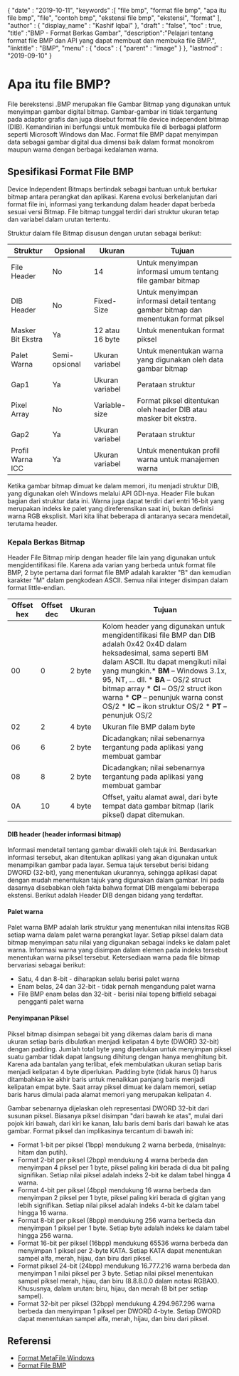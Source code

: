 {
  "date" : "2019-10-11",
  "keywords" :[ "file bmp", "format file bmp", "apa itu file bmp", "file", "contoh bmp", "ekstensi file bmp", "ekstensi", "format" ],
  "author" : {
    "display_name" : "Kashif Iqbal"
},
  "draft" : "false",
  "toc" : true,
  "title" :"BMP - Format Berkas Gambar",
  "description":"Pelajari tentang format file BMP dan API yang dapat membuat dan membuka file BMP.",
  "linktitle" : "BMP",
  "menu" : {
    "docs" : {
      "parent" : "image"
}
},
  "lastmod" : "2019-09-10"
}

# Apa itu file BMP? #

File berekstensi .BMP merupakan file Gambar Bitmap yang digunakan untuk menyimpan gambar digital bitmap. Gambar-gambar ini tidak tergantung pada adaptor grafis dan juga disebut format file device independent bitmap (DIB). Kemandirian ini berfungsi untuk membuka file di berbagai platform seperti Microsoft Windows dan Mac. Format file BMP dapat menyimpan data sebagai gambar digital dua dimensi baik dalam format monokrom maupun warna dengan berbagai kedalaman warna.

## Spesifikasi Format File BMP ##

Device Independent Bitmaps bertindak sebagai bantuan untuk bertukar bitmap antara perangkat dan aplikasi. Karena evolusi berkelanjutan dari format file ini, informasi yang terkandung dalam header dapat berbeda sesuai versi Bitmap. File bitmap tunggal terdiri dari struktur ukuran tetap dan variabel dalam urutan tertentu.

Struktur dalam file Bitmap disusun dengan urutan sebagai berikut:


|Struktur|Opsional|Ukuran|Tujuan
---|---|---|---|
|File Header|No|14|Untuk menyimpan informasi umum tentang file gambar bitmap
|DIB Header|No|Fixed-Size|Untuk menyimpan informasi detail tentang gambar bitmap dan menentukan format piksel
|Masker Bit Ekstra|Ya|12 atau 16 byte|Untuk menentukan format piksel
|Palet Warna|Semi-opsional|Ukuran variabel|Untuk menentukan warna yang digunakan oleh data gambar bitmap
|Gap1|Ya|Ukuran variabel|Perataan struktur
|Pixel Array|No|Variable-size|Format piksel ditentukan oleh header DIB atau masker bit ekstra.
|Gap2|Ya|Ukuran variabel|Perataan struktur
|Profil Warna ICC|Ya|Ukuran variabel|Untuk menentukan profil warna untuk manajemen warna

Ketika gambar bitmap dimuat ke dalam memori, itu menjadi struktur DIB, yang digunakan oleh Windows melalui API GDI-nya. Header File bukan bagian dari struktur data ini. Warna juga dapat terdiri dari entri 16-bit yang merupakan indeks ke palet yang direferensikan saat ini, bukan definisi warna RGB eksplisit. Mari kita lihat beberapa di antaranya secara mendetail, terutama header.

### Kepala Berkas Bitmap ###

Header File Bitmap mirip dengan header file lain yang digunakan untuk mengidentifikasi file. Karena ada varian yang berbeda untuk format file BMP, 2 byte pertama dari format file BMP adalah karakter "B" dan kemudian karakter "M" dalam pengkodean ASCII. Semua nilai integer disimpan dalam format little-endian.

|Offset hex|Offset dec|Ukuran|Tujuan
---|---|---|---|
|00|0|2 byte|Kolom header yang digunakan untuk mengidentifikasi file BMP dan DIB adalah 0x42 0x4D dalam heksadesimal, sama seperti BM dalam ASCII. Itu dapat mengikuti nilai yang mungkin.* **BM** – Windows 3.1x, 95, NT, ... dll. * **BA** – OS/2 struct bitmap array * **CI** – OS/2 struct ikon warna * **CP** – penunjuk warna const OS/2 * **IC** – ikon struktur OS/2 * **PT** – penunjuk OS/2
|02|2|4 byte|Ukuran file BMP dalam byte
|06|6|2 byte|Dicadangkan; nilai sebenarnya tergantung pada aplikasi yang membuat gambar
|08|8|2 byte|Dicadangkan; nilai sebenarnya tergantung pada aplikasi yang membuat gambar
|0A|10|4 byte|Offset, yaitu alamat awal, dari byte tempat data gambar bitmap (larik piksel) dapat ditemukan.

#### DIB header (header informasi bitmap) ####

Informasi mendetail tentang gambar diwakili oleh tajuk ini. Berdasarkan informasi tersebut, akan ditentukan aplikasi yang akan digunakan untuk menampilkan gambar pada layar. Semua tajuk tersebut berisi bidang DWORD (32-bit), yang menentukan ukurannya, sehingga aplikasi dapat dengan mudah menentukan tajuk yang digunakan dalam gambar. Ini pada dasarnya disebabkan oleh fakta bahwa format DIB mengalami beberapa ekstensi. Berikut adalah Header DIB dengan bidang yang terdaftar.

#### Palet warna ####

Palet warna BMP adalah larik struktur yang menentukan nilai intensitas RGB setiap warna dalam palet warna perangkat layar. Setiap piksel dalam data bitmap menyimpan satu nilai yang digunakan sebagai indeks ke dalam palet warna. Informasi warna yang disimpan dalam elemen pada indeks tersebut menentukan warna piksel tersebut. Ketersediaan warna pada file bitmap bervariasi sebagai berikut:

* Satu, 4 dan 8-bit - diharapkan selalu berisi palet warna
* Enam belas, 24 dan 32-bit - tidak pernah mengandung palet warna
* File BMP enam belas dan 32-bit - berisi nilai topeng bitfield sebagai pengganti palet warna

#### Penyimpanan Piksel ####

Piksel bitmap disimpan sebagai bit yang dikemas dalam baris di mana ukuran setiap baris dibulatkan menjadi kelipatan 4 byte (DWORD 32-bit) dengan padding. Jumlah total byte yang diperlukan untuk menyimpan piksel suatu gambar tidak dapat langsung dihitung dengan hanya menghitung bit. Karena ada bantalan yang terlibat, efek membulatkan ukuran setiap baris menjadi kelipatan 4 byte diperlukan. Padding byte (tidak harus 0) harus ditambahkan ke akhir baris untuk menaikkan panjang baris menjadi kelipatan empat byte. Saat array piksel dimuat ke dalam memori, setiap baris harus dimulai pada alamat memori yang merupakan kelipatan 4.

Gambar sebenarnya dijelaskan oleh representasi DWORD 32-bit dari susunan piksel. Biasanya piksel disimpan "dari bawah ke atas", mulai dari pojok kiri bawah, dari kiri ke kanan, lalu baris demi baris dari bawah ke atas gambar. Format piksel dan implikasinya tercantum di bawah ini:

* Format 1-bit per piksel (1bpp) mendukung 2 warna berbeda, (misalnya: hitam dan putih).
* Format 2-bit per piksel (2bpp) mendukung 4 warna berbeda dan menyimpan 4 piksel per 1 byte, piksel paling kiri berada di dua bit paling signifikan. Setiap nilai piksel adalah indeks 2-bit ke dalam tabel hingga 4 warna.
* Format 4-bit per piksel (4bpp) mendukung 16 warna berbeda dan menyimpan 2 piksel per 1 byte, piksel paling kiri berada di gigitan yang lebih signifikan. Setiap nilai piksel adalah indeks 4-bit ke dalam tabel hingga 16 warna.
* Format 8-bit per piksel (8bpp) mendukung 256 warna berbeda dan menyimpan 1 piksel per 1 byte. Setiap byte adalah indeks ke dalam tabel hingga 256 warna.
* Format 16-bit per piksel (16bpp) mendukung 65536 warna berbeda dan menyimpan 1 piksel per 2-byte KATA. Setiap KATA dapat menentukan sampel alfa, merah, hijau, dan biru dari piksel.
* Format piksel 24-bit (24bpp) mendukung 16.777.216 warna berbeda dan menyimpan 1 nilai piksel per 3 byte. Setiap nilai piksel menentukan sampel piksel merah, hijau, dan biru (8.8.8.0.0 dalam notasi RGBAX). Khususnya, dalam urutan: biru, hijau, dan merah (8 bit per setiap sampel).
* Format 32-bit per piksel (32bpp) mendukung 4.294.967.296 warna berbeda dan menyimpan 1 piksel per DWORD 4-byte. Setiap DWORD dapat menentukan sampel alfa, merah, hijau, dan biru dari piksel.

## Referensi ##

* [Format MetaFile Windows](https://learn.microsoft.com/en-us/openspecs/windows_protocols/ms-wmf/4813e7fd-52d0-4f42-965f-228c8b7488d2)
* [Format File BMP](https://en.wikipedia.org/wiki/BMP_file_format)

